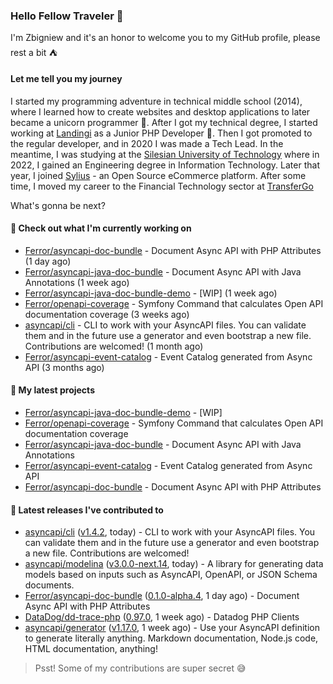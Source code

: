 ### Hello Fellow Traveler 👋

I'm Zbigniew and it's an honor to welcome you to my GitHub profile, please rest a bit ⛺️

#### Let me tell you my journey

I started my programming adventure in technical middle school (2014), where I learned how to create websites and desktop applications to later became a unicorn programmer 🦄. After I got my technical degree, I started working at [Landingi](https://github.com/landingi) as a Junior PHP Developer 🥇. Then I got promoted to the regular developer, and in 2020 I was made a Tech Lead. In the meantime, I was studying at the [Silesian University of Technology](https://www.polsl.pl/en/) where in 2022, I gained an Engineering degree in Information Technology. Later that year, I joined [Sylius](https://github.com/sylius) - an Open Source eCommerce platform. After some time, I moved my career to the Financial Technology sector at [TransferGo](https://github.com/transfergo)

What's gonna be next?

#### 👷 Check out what I'm currently working on

- [Ferror/asyncapi-doc-bundle](https://github.com/Ferror/asyncapi-doc-bundle) - Document Async API with PHP Attributes (1 day ago)
- [Ferror/asyncapi-java-doc-bundle](https://github.com/Ferror/asyncapi-java-doc-bundle) - Document Async API with Java Annotations (1 week ago)
- [Ferror/asyncapi-java-doc-bundle-demo](https://github.com/Ferror/asyncapi-java-doc-bundle-demo) - [WIP] (1 week ago)
- [Ferror/openapi-coverage](https://github.com/Ferror/openapi-coverage) - Symfony Command that calculates Open API documentation coverage (3 weeks ago)
- [asyncapi/cli](https://github.com/asyncapi/cli) - CLI to work with your AsyncAPI files. You can validate them and in the future use a generator and even bootstrap a new file. Contributions are welcomed! (1 month ago)
- [Ferror/asyncapi-event-catalog](https://github.com/Ferror/asyncapi-event-catalog) - Event Catalog generated from Async API (3 months ago)

#### 🌱 My latest projects

- [Ferror/asyncapi-java-doc-bundle-demo](https://github.com/Ferror/asyncapi-java-doc-bundle-demo) - [WIP]
- [Ferror/openapi-coverage](https://github.com/Ferror/openapi-coverage) - Symfony Command that calculates Open API documentation coverage
- [Ferror/asyncapi-java-doc-bundle](https://github.com/Ferror/asyncapi-java-doc-bundle) - Document Async API with Java Annotations
- [Ferror/asyncapi-event-catalog](https://github.com/Ferror/asyncapi-event-catalog) - Event Catalog generated from Async API
- [Ferror/asyncapi-doc-bundle](https://github.com/Ferror/asyncapi-doc-bundle) - Document Async API with PHP Attributes

#### 🔭 Latest releases I've contributed to

- [asyncapi/cli](https://github.com/asyncapi/cli) ([v1.4.2](https://github.com/asyncapi/cli/releases/tag/v1.4.2), today) - CLI to work with your AsyncAPI files. You can validate them and in the future use a generator and even bootstrap a new file. Contributions are welcomed!
- [asyncapi/modelina](https://github.com/asyncapi/modelina) ([v3.0.0-next.14](https://github.com/asyncapi/modelina/releases/tag/v3.0.0-next.14), today) - A library for generating data models based on inputs such as AsyncAPI, OpenAPI, or JSON Schema documents.
- [Ferror/asyncapi-doc-bundle](https://github.com/Ferror/asyncapi-doc-bundle) ([0.1.0-alpha.4](https://github.com/Ferror/asyncapi-doc-bundle/releases/tag/0.1.0-alpha.4), 1 day ago) - Document Async API with PHP Attributes
- [DataDog/dd-trace-php](https://github.com/DataDog/dd-trace-php) ([0.97.0](https://github.com/DataDog/dd-trace-php/releases/tag/0.97.0), 1 week ago) - Datadog PHP Clients
- [asyncapi/generator](https://github.com/asyncapi/generator) ([v1.17.0](https://github.com/asyncapi/generator/releases/tag/v1.17.0), 1 week ago) - Use your AsyncAPI definition to generate literally anything. Markdown documentation, Node.js code, HTML documentation, anything!

>
> Psst! Some of my contributions are super secret 😅
>
